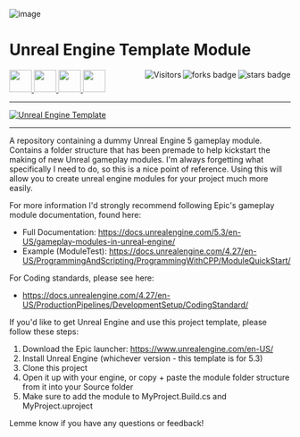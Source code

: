 ![image](https://user-images.githubusercontent.com/43964243/235778441-9dfb45ab-befd-480b-bc30-5eab5dc2efef.png)

# Unreal Engine Template Module

<!-- Header Start -->
<a href = "https://docs.unrealengine.com/5.3/en-US/"> <img height="40" img width="40" src="https://cdn.simpleicons.org/unrealengine/white"> </a> 
<a href = "https://learn.microsoft.com/en-us/cpp/c-language"> <img height="40" img width="40" src="https://cdn.simpleicons.org/c"> </a>
<a href = "https://learn.microsoft.com/en-us/cpp/cpp-language"> <img height="40" img width="40" src="https://cdn.simpleicons.org/c++"> </a>
<a href = "https://learn.microsoft.com/en-us/dotnet/csharp"> <img height="40" img width="40" src="https://cdn.simpleicons.org/csharp"> </a>
<img align="right" alt="stars badge" src="https://img.shields.io/github/stars/jdsherbert/unrealengine-filestructureexample"/>
<img align="right" alt="forks badge" src="https://img.shields.io/github/forks/jdsherbert/unrealengine-filestructureexample?label=Fork"/>
<img align="right" alt="Visitors" src="https://visitor-badge.glitch.me/badge?page_id=github.com/jdsherbert/unrealengine-filestructureexample"/>
<!-- Header End --> 

-----------------------------------------------------------------------

<a href="https://docs.unrealengine.com/5.3/en-US/"> 
  <img align="top" alt="Unreal Engine Template" src="https://img.shields.io/badge/Unreal%20Engine%20Template-00549F?style=for-the-badge&logo=wwise&logoColor=white&color=black&labelColor=00549F"> </a>
  
  -----------------------------------------------------------------------

A repository containing a dummy Unreal Engine 5 gameplay module. Contains a folder structure that has been premade to help kickstart the making of new Unreal gameplay modules. I'm always forgetting what specifically I need to do, so this is a nice point of reference. Using this will allow you to create unreal engine modules for your project much more easily.

For more information I'd strongly recommend following Epic's gameplay module documentation, found here:
 - Full Documentation:  https://docs.unrealengine.com/5.3/en-US/gameplay-modules-in-unreal-engine/
 - Example (ModuleTest): https://docs.unrealengine.com/4.27/en-US/ProgrammingAndScripting/ProgrammingWithCPP/ModuleQuickStart/

For Coding standards, please see here:
 - https://docs.unrealengine.com/4.27/en-US/ProductionPipelines/DevelopmentSetup/CodingStandard/

If you'd like to get Unreal Engine and use this project template, please follow these steps:
1. Download the Epic launcher: https://www.unrealengine.com/en-US/
2. Install Unreal Engine (whichever version - this template is for 5.3)
3. Clone this project
4. Open it up with your engine, or copy + paste the module folder structure from it into your Source folder
5. Make sure to add the module to MyProject.Build.cs and MyProject.uproject

Lemme know if you have any questions or feedback!
